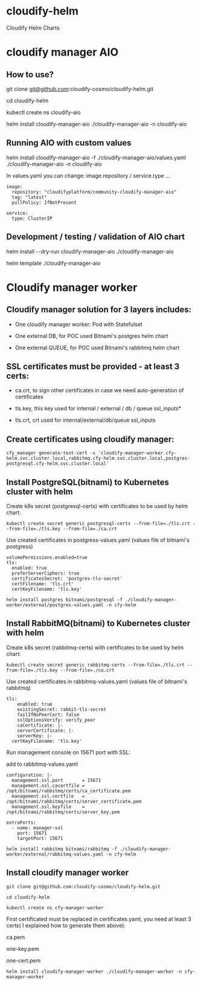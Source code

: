 # cloudify-helm
Cloudify Helm Charts

# cloudify manager AIO

## How to use?

git clone git@github.com:cloudify-cosmo/cloudify-helm.git

cd cloudify-helm

kubectl create ns cloudify-aio

helm install cloudify-manager-aio ./cloudify-manager-aio -n cloudify-aio

## Running AIO with custom values

helm install cloudify-manager-aio -f ./cloudify-manager-aio/values.yaml ./cloudify-manager-aio -n cloudify-aio

In values.yaml you can change: image.repository / service.type ...

```
image:
  repository: "cloudifyplatform/community-cloudify-manager-aio"
  tag: "latest"
  pullPolicy: IfNotPresent

service:
  type: ClusterIP

```

## Development / testing / validation of AIO chart

helm install --dry-run cloudify-manager-aio ./cloudify-manager-aio

helm template ./cloudify-manager-aio



# Cloudify manager worker


## Cloudify manager solution for 3 layers includes:

  * One cloudify manager worker: Pod with Statefulset

  * One external DB, for POC used Bitnami's postgres helm chart

  * One external QUEUE, for POC used Bitnami's rabbitmq helm chart


## SSL certificates must be provided - at least 3 certs:

* ca.crt, to sign other certificates in case we need auto-generation of certificates

* tls.key, this key used for internal / external / db / queue ssl_inputs*

* tls.crt, crt used for internal/external/db/queue ssl_inputs


## Create certificates using cloudify manager:

```
cfy_manager generate-test-cert -s 'cloudify-manager-worker.cfy-helm.svc.cluster.local,rabbitmq.cfy-helm.svc.cluster.local,postgres-postgresql.cfy-helm.svc.cluster.local'
```

## Install PostgreSQL(bitnami) to Kubernetes cluster with helm

Create k8s secret (postgresql-certs) with certificates to be used by helm chart:

```
kubectl create secret generic postgresql-certs --from-file=./tls.crt --from-file=./tls.key --from-file=./ca.crt 
```

Use created certificates in postgress-values.yaml (values file of bitnami's postgress)

```
volumePermissions.enabled=true
tls:
  enabled: true
  preferServerCiphers: true
  certificatesSecret: 'postgres-tls-secret'
  certFilename: 'tls.crt'
  certKeyFilename: 'tls.key'
```

```
helm install postgres bitnami/postgresql -f ./cloudify-manager-worker/external/postgres-values.yaml -n cfy-helm
```

## Install RabbitMQ(bitnami) to Kubernetes cluster with helm

Create k8s secret (rabbitmq-certs) with certificates to be used by helm chart:

```
kubectl create secret generic rabbitmq-certs --from-file=./tls.crt --from-file=./tls.key --from-file=./ca.crt 
```

Use created certificates in rabbitmq-values.yaml (values file of bitnami's rabbitmq)

```
tls:
    enabled: true
    existingSecret: rabbit-tls-secret
    failIfNoPeerCert: false
    sslOptionsVerify: verify_peer
    caCertificate: |-    
    serverCertificate: |-
    serverKey: |-
  certKeyFilename: 'tls.key'
```

Run management console on 15671 port with SSL:

add to rabbitmq-values.yaml

```
configuration: |-
  management.ssl.port       = 15671
  management.ssl.cacertfile = /opt/bitnami/rabbitmq/certs/ca_certificate.pem
  management.ssl.certfile   = /opt/bitnami/rabbitmq/certs/server_certificate.pem
  management.ssl.keyfile    = /opt/bitnami/rabbitmq/certs/server_key.pem

extraPorts:
  - name: manager-ssl
    port: 15671
    targetPort: 15671
```

```
helm install rabbitmq bitnami/rabbitmq -f ./cloudify-manager-worker/external/rabbitmq-values.yaml -n cfy-helm
```

## Install cloudify manager worker

```
git clone git@github.com:cloudify-cosmo/cloudify-helm.git

cd cloudify-helm

kubectl create ns cfy-manager-worker
```

First certificated must be replaced in certificates.yaml, you need at least 3 certs( I explained how to generate them above):

ca.pem

one-key.pem

one-cert.pem

```
helm install cloudify-manager-worker ./cloudify-manager-worker -n cfy-manager-worker
```
